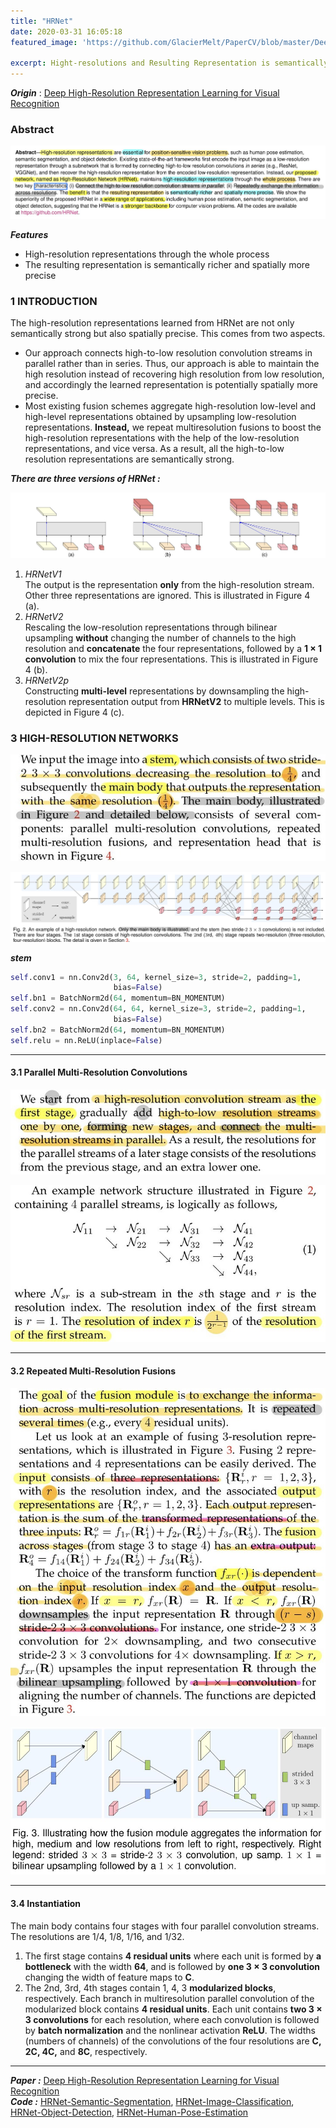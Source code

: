 ```yaml
---
title: "HRNet"
date: 2020-03-31 16:05:18
featured_image: 'https://github.com/GlacierMelt/PaperCV/blob/master/Deep%20High-Resolution%20Representation%20Learning%20for%20Visual%20Recognition/images/HRNet.jpg?raw=true'

excerpt: Hight-resolutions and Resulting Representation is semantically richer and spatially more precise 
---
```


***Origin*** :  [Deep High-Resolution Representation Learning for Visual Recognition]()

### Abstract
![Abstract](https://github.com/GlacierMelt/PaperCV/blob/master/Deep%20High-Resolution%20Representation%20Learning%20for%20Visual%20Recognition/images/Abstrack.jpg?raw=true)

***Features***
* High-resolution representations through the whole process
* The resulting representation is semantically richer and spatially more precise

### 1  INTRODUCTION
The high-resolution representations learned from HRNet are not only semantically strong but also spatially precise. This comes from two aspects. <br>
* Our approach connects high-to-low resolution convolution streams in parallel rather than in series. Thus, our approach is able to maintain the high resolution instead of recovering high resolution from low resolution, and accordingly the learned representation is potentially spatially more precise.<br> 
* Most existing fusion schemes aggregate high-resolution low-level and high-level representations obtained by upsampling low-resolution representations. **Instead,** we repeat multiresolution fusions to boost the high-resolution representations with the help of the low-resolution representations, and vice versa. As a result, all the high-to-low resolution representations are semantically strong.

***There are three versions of HRNet :***

![figure4](https://github.com/GlacierMelt/PaperCV/blob/master/Deep%20High-Resolution%20Representation%20Learning%20for%20Visual%20Recognition/images/Figure4.jpg?raw=true)

1. *HRNetV1*<br>
The output is the representation **only** from the high-resolution stream. Other three representations are ignored. This is illustrated in Figure 4 (a).
2. *HRNetV2*<br>
Rescaling the low-resolution representations through bilinear upsampling **without** changing the number of channels to the high resolution and **concatenate** the four representations, followed by a **1 × 1 convolution** to mix the four representations. This is illustrated in Figure 4 (b).
3. *HRNetV2p*<br>
Constructing **multi-level** representations by downsampling the high-resolution representation output from **HRNetV2** to multiple levels. This is depicted in Figure 4 (c).

### 3  HIGH-RESOLUTION NETWORKS

![](https://github.com/GlacierMelt/PaperCV/blob/master/Deep%20High-Resolution%20Representation%20Learning%20for%20Visual%20Recognition/images/3.jpg?raw=true)

![](https://github.com/GlacierMelt/PaperCV/blob/master/Deep%20High-Resolution%20Representation%20Learning%20for%20Visual%20Recognition/images/Fig.2.jpg?raw=true)

***stem***
```python
self.conv1 = nn.Conv2d(3, 64, kernel_size=3, stride=2, padding=1,
                       bias=False)
self.bn1 = BatchNorm2d(64, momentum=BN_MOMENTUM)
self.conv2 = nn.Conv2d(64, 64, kernel_size=3, stride=2, padding=1,
                       bias=False)
self.bn2 = BatchNorm2d(64, momentum=BN_MOMENTUM)
self.relu = nn.ReLU(inplace=False)
```

---

#### 3.1  Parallel Multi-Resolution Convolutions

![](https://github.com/GlacierMelt/PaperCV/blob/master/Deep%20High-Resolution%20Representation%20Learning%20for%20Visual%20Recognition/images/3.1.jpg?raw=true)

![](https://github.com/GlacierMelt/PaperCV/blob/master/Deep%20High-Resolution%20Representation%20Learning%20for%20Visual%20Recognition/images/3.1_.jpg?raw=true)

---

#### 3.2  Repeated Multi-Resolution Fusions

![](https://github.com/GlacierMelt/PaperCV/blob/master/Deep%20High-Resolution%20Representation%20Learning%20for%20Visual%20Recognition/images/3.2.jpg?raw=true)

![](https://github.com/GlacierMelt/PaperCV/blob/master/Deep%20High-Resolution%20Representation%20Learning%20for%20Visual%20Recognition/images/Fig.3..jpg?raw=true)

---

#### 3.4  Instantiation

The main body contains four stages with four parallel convolution streams. The resolutions are 1/4, 1/8, 1/16, and
1/32. 

1. The first stage contains **4 residual units** where each unit is formed by **a bottleneck** with the width **64**, and is followed by **one 3 × 3 convolution** changing the width of feature maps to **C**. 
2. The 2nd, 3rd, 4th stages contain 1, 4, 3 **modularized blocks**, respectively. Each branch in multiresolution parallel convolution of the modularized block contains **4 residual units**. Each unit contains **two 3 × 3 convolutions** for each resolution, where each convolution is followed by **batch normalization** and the nonlinear activation **ReLU**. The widths (numbers of channels) of the convolutions of the four resolutions are **C, 2C, 4C,** and **8C**, respectively.

---

***Paper :***  [Deep High-Resolution Representation Learning for Visual Recognition](https://arxiv.org/abs/1908.07919)  
***Code :*** [HRNet-Semantic-Segmentation](https://github.com/HRNet/HRNet-Semantic-Segmentation), [HRNet-Image-Classification](https://github.com/HRNet/HRNet-Image-Classification), [HRNet-Object-Detection](https://github.com/HRNet/HRNet-Object-Detection), [HRNet-Human-Pose-Estimation](https://github.com/HRNet/HigherHRNet-Human-Pose-Estimation)
